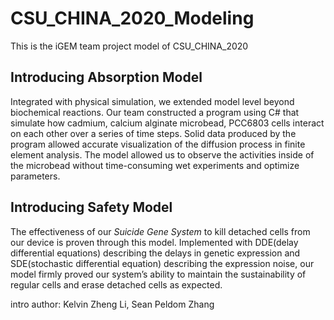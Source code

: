 # CSU_CHINA_2020_Modeling
This is the iGEM team project model of CSU_CHINA_2020
## Introducing Absorption Model 
Integrated with physical simulation, we extended model level beyond biochemical reactions. Our team constructed a program using C# that simulate how cadmium, calcium alginate microbead, PCC6803 cells interact on each other over a series of time steps. Solid data produced by the program allowed accurate visualization of the diffusion process in finite element analysis. The model allowed us to observe the activities inside of the microbead without time-consuming wet experiments and optimize parameters.
## Introducing Safety Model 
The effectiveness of our *Suicide Gene System* to kill detached cells from our device is proven through this model. Implemented with DDE(delay differential equations) describing the delays in genetic expression and SDE(stochastic differential equation) describing the expression noise, our model firmly proved our system’s ability to maintain the sustainability of regular cells and erase detached cells as expected. 

intro author: Kelvin Zheng Li, Sean Peldom Zhang
